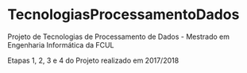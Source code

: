 # TecnologiasProcessamentoDados
Projeto de Tecnologias de Processamento de Dados - Mestrado em Engenharia Informática da FCUL

Etapas 1, 2, 3 e 4 do Projeto realizado em 2017/2018
